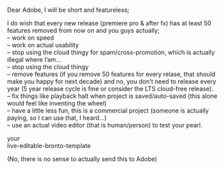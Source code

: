 Dear Adobe, I will be short and featureless;

I do wish that every new release (premiere pro & after fx) has at least 50 features removed from now on and you guys actually;  
&#8211; work on speed  
&#8211; work on actual usability  
&#8211; stop using the cloud thingy for spam/cross-promotion, which is actually illegal where I’am…  
&#8211; stop using the cloud thingy  
&#8211; remove features (if you remove 50 features for every relase, that should make you happy for next decade) and no, you don’t need to release every year (5 year release cycle is fine or consider the LTS cloud-free release).  
&#8211; fix things like playback halt when project is saved/auto-saved (this alone would feel like inventing the wheel)  
&#8211; have a little less fun, this is a commercial project (someone is actually paying, so I can use that, I heard&#8230;)  
&#8211; use an actual video editor (that is human/person) to test your pearl.

your  
live-editable-bronto-template

(No, there is no sense to actually send this to Adobe)